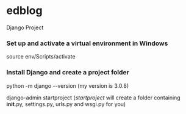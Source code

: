 # edblog
Django Project

### Set up and activate a virtual environment in Windows

source env/Scripts/activate

### Install Django and create a project folder

python -m django --version
(my version is 3.0.8)

django-admin startproject <django-pro>
(_startproject_ will create a folder containing __init__.py, settings.py, urls.py and wsgi.py for you)
